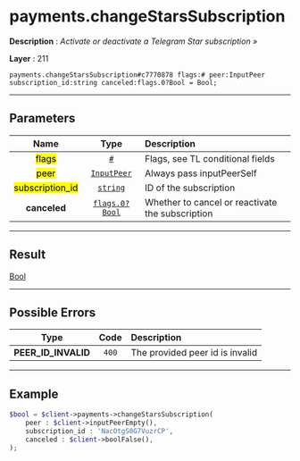 # payments.changeStarsSubscription

**Description** : *Activate or deactivate a Telegram Star subscription »*

**Layer** : 211

```tl
payments.changeStarsSubscription#c7770878 flags:# peer:InputPeer subscription_id:string canceled:flags.0?Bool = Bool;
```

---

## Parameters

| Name | Type | Description |
| :---: | :---: | :--- |
| <mark>flags</mark> | [`#`](type/#) | Flags, see TL conditional fields |
| <mark>peer</mark> | [`InputPeer`](type/InputPeer) | Always pass inputPeerSelf |
| <mark>subscription_id</mark> | [`string`](type/string) | ID of the subscription |
| **canceled** | [`flags.0?Bool`](type/Bool) | Whether to cancel or reactivate the subscription |

---

## Result

[Bool](type/Bool)

---

## Possible Errors

| Type | Code | Description |
| :---: | :---: | :--- |
| **PEER_ID_INVALID** | `400` | The provided peer id is invalid |

---

## Example

```php
$bool = $client->payments->changeStarsSubscription(
	peer : $client->inputPeerEmpty(),
	subscription_id : 'NacOtgS0G7VuzrCP',
	canceled : $client->boolFalse(),
);
```